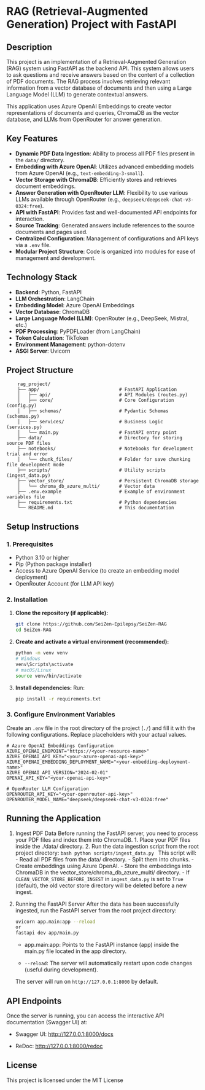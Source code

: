 # RAG (Retrieval-Augmented Generation) Project with FastAPI

## Description

This project is an implementation of a Retrieval-Augmented Generation (RAG) system using FastAPI as the backend API. This system allows users to ask questions and receive answers based on the content of a collection of PDF documents. The RAG process involves retrieving relevant information from a vector database of documents and then using a Large Language Model (LLM) to generate contextual answers.

This application uses Azure OpenAI Embeddings to create vector representations of documents and queries, ChromaDB as the vector database, and LLMs from OpenRouter for answer generation.

## Key Features

- **Dynamic PDF Data Ingestion**: Ability to process all PDF files present in the `data/` directory.
- **Embedding with Azure OpenAI**: Utilizes advanced embedding models from Azure OpenAI (e.g., `text-embedding-3-small`).
- **Vector Storage with ChromaDB**: Efficiently stores and retrieves document embeddings.
- **Answer Generation with OpenRouter LLM**: Flexibility to use various LLMs available through OpenRouter (e.g., `deepseek/deepseek-chat-v3-0324:free`).
- **API with FastAPI**: Provides fast and well-documented API endpoints for interaction.
- **Source Tracking**: Generated answers include references to the source documents and pages used.
- **Centralized Configuration**: Management of configurations and API keys via a `.env` file.
- **Modular Project Structure**: Code is organized into modules for ease of management and development.

## Technology Stack

- **Backend**: Python, FastAPI
- **LLM Orchestration**: LangChain
- **Embedding Model**: Azure OpenAI Embeddings
- **Vector Database**: ChromaDB
- **Large Language Model (LLM)**: OpenRouter (e.g., DeepSeek, Mistral, etc.)
- **PDF Processing**: PyPDFLoader (from LangChain)
- **Token Calculation**: TikToken
- **Environment Management**: python-dotenv
- **ASGI Server**: Uvicorn

## Project Structure

```plaintext
    rag_project/
    ├── app/                             # FastAPI Application
    │   ├── api/                         # API Modules (routes.py)
    │   ├── core/                        # Core Configuration (config.py)
    │   ├── schemas/                     # Pydantic Schemas (schemas.py)
    │   ├── services/                    # Business Logic (services.py)
    │   └── main.py                      # FastAPI entry point
    ├── data/                            # Directory for storing source PDF files
    ├── notebooks/                       # Notebooks for development trial and error
    │   └── chunk_files/                 # Folder for save chunking file development mode
    ├── scripts/                         # Utility scripts (ingest_data.py)
    ├── vector_store/                    # Persistent ChromaDB storage
    │   └── chroma_db_azure_multi/       # Vector data
    ├── .env.example                     # Example of environment variables file
    ├── requirements.txt                 # Python dependencies
    └── README.md                        # This documentation
```

## Setup Instructions

### 1. Prerequisites

- Python 3.10 or higher
- Pip (Python package installer)
- Access to Azure OpenAI Service (to create an embedding model deployment)
- OpenRouter Account (for LLM API key)

### 2. Installation

1.  **Clone the repository (if applicable):**

    ```bash
    git clone https://github.com/SeiZen-Epilepsy/SeiZen-RAG
    cd SeiZen-RAG
    ```

2.  **Create and activate a virtual environment (recommended):**

    ```bash
    python -m venv venv
    # Windows
    venv\Scripts\activate
    # macOS/Linux
    source venv/bin/activate
    ```

3.  **Install dependencies:**
    Run:
    ```bash
    pip install -r requirements.txt
    ```

### 3. Configure Environment Variables

Create an `.env` file in the root directory of the project (`./`) and fill it with the following configurations. Replace placeholders with your actual values.

```env
# Azure OpenAI Embeddings Configuration
AZURE_OPENAI_ENDPOINT="https://<your-resource-name>"
AZURE_OPENAI_API_KEY="<your-azure-openai-api-key>"
AZURE_OPENAI_EMBEDDING_DEPLOYMENT_NAME="<your-embedding-deployment-name>"
AZURE_OPENAI_API_VERSION="2024-02-01"
OPENAI_API_KEY="<your-openai-api-key>"

# OpenRouter LLM Configuration
OPENROUTER_API_KEY="<your-openrouter-api-key>"
OPENROUTER_MODEL_NAME="deepseek/deepseek-chat-v3-0324:free"
```

## Running the Application

1. Ingest PDF Data
   Before running the FastAPI server, you need to process your PDF files and index them into ChromaDB. 1. Place your PDF files inside the ./data/ directory. 2. Run the data ingestion script from the root project directory:
   `bash
python scripts/ingest_data.py
`
   This script will: - Read all PDF files from the data/ directory. - Split them into chunks. - Create embeddings using Azure OpenAI. - Store the embeddings into ChromaDB in the vector_store/chroma_db_azure_multi/ directory. - If `CLEAN_VECTOR_STORE_BEFORE_INGEST` in `ingest_data.py` is set to `True` (default), the old vector store directory will be deleted before a new ingest.

2. Running the FastAPI Server
   After the data has been successfully ingested, run the FastAPI server from the root project directory:

   ```bash
   uvicorn app.main:app --reload
   or
   fastapi dev app/main.py
   ```

   - app.main:app: Points to the FastAPI instance (app) inside the main.py file located in the app directory.

   - `--reload`: The server will automatically restart upon code changes (useful during development).

   The server will run on `http://127.0.0.1:8000` by default.

## API Endpoints

Once the server is running, you can access the interactive API documentation (Swagger UI) at:

- Swagger UI: http://127.0.0.1:8000/docs

- ReDoc: http://127.0.0.1:8000/redoc

## License

This project is licensed under the MIT License
